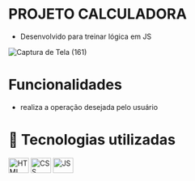 # PROJETO CALCULADORA 
- Desenvolvido para treinar lógica em JS

![Captura de Tela (161)](https://user-images.githubusercontent.com/85001629/189551645-ce987aa8-3822-4861-95f3-dcdc3e7c3d5c.png)

# Funcionalidades
  - realiza a operação desejada pelo usuário

# 💼 Tecnologias utilizadas

<div>
<img align="center" alt="HTML" height="30" width="40" src="https://cdn.jsdelivr.net/gh/devicons/devicon/icons/html5/html5-plain.svg">
<img align="center" alt="CSS" height="30" width="40" src="https://cdn.jsdelivr.net/gh/devicons/devicon/icons/css3/css3-plain.svg">
<img align="center" alt="JS" height="30" width="40" src="https://cdn.jsdelivr.net/gh/devicons/devicon/icons/javascript/javascript-original.svg" />
          
</div>
